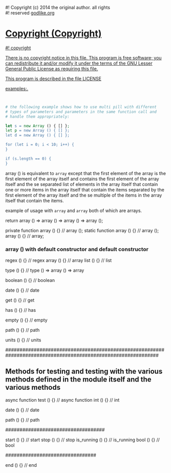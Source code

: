#! Copyright (c) 2014 the original author. all rights<br>
#! reserved <a href="http://godlike.org" target="_blank">
godlike.org <a href="http://godlike.org" target="_blank">

# Copyright (Copyright)
#! copyright <a href="http://godlike.org" target="_blank">

There is no copyright notice in this file.
This program is free software; you can redistribute it and/or modify 
it under the terms of the GNU Lesser General Public License as 
requiring this file.

This program is described in the file LICENSE

   examples:.
```raku       


# the following example shows how to use multi pill with different
# types of parameters and parameters in the same function call and
# handle them appropriately:

let s = new Array () { [] };
let p = new Array () { [] };
let d = new Array () { [] };

for (let i = 0; i < 10; i++) {
}

if (s.length == 0) {
}
```
array ()
is equivalent to `array` except that the first element
of the array is the first element of the array itself and
contains the first element of the array itself and the se 
separated list of elements in the array itself that contain
one or more items in the array itself that contain the items
separated by the first element of the array itself and the se
multiple of the items in the array itself that contain the items.


example of usage with `array` and `array` both of which are arrays.

return array () => array () => array () => array ();


private function array () {} // array ();
static function array () {} // array ();
array () {} // array;



### array () with default constructor and default constructor

regex () {} // regex
array () {} // array
list () {} // list

type () {} // type () => array () => array

boolean () {} // boolean

date () {} // date

get () {} // get

has () {} // has

empty () {} // empty

path () {} // path

units () {} // units

##############################################################################################################

## Methods for testing and testing with the various methods defined in the module itself and the various methods

async function test () {} // async function
int () {} // int

date () {} // date

path () {} // path


###################################

start () {} // start
stop () {} // stop
is_running () {} // is_running
bool () {} // bool


################################

end () {} // end



